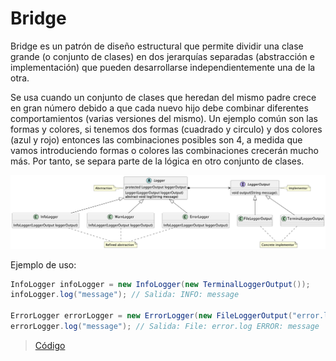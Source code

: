 # Bridge

Bridge es un patrón de diseño estructural que permite dividir una clase grande (o conjunto de clases) en dos jerarquías separadas 
(abstracción e implementación) que pueden desarrollarse independientemente una de la otra.

Se usa cuando un conjunto de clases que heredan del mismo padre crece en gran número
debido a que cada nuevo hijo debe combinar diferentes comportamientos (varias versiones del mismo).
Un ejemplo común son las formas y colores, si tenemos dos formas (cuadrado y circulo) y dos colores
(azul y rojo) entonces las combinaciones posibles son 4, a medida que vamos introduciendo formas o colores
las combinaciones crecerán mucho más. Por tanto, se separa parte de la lógica en otro conjunto de clases.

![bridge](https://raw.githubusercontent.com/sauljabin/java-design-patterns/main/plantuml/structural/bridge.png)

Ejemplo de uso:

```java
InfoLogger infoLogger = new InfoLogger(new TerminalLoggerOutput());
infoLogger.log("message"); // Salida: INFO: message

ErrorLogger errorLogger = new ErrorLogger(new FileLoggerOutput("error.log"));
errorLogger.log("message"); // Salida: File: error.log ERROR: message
```

> [Código](https://github.com/sauljabin/java-design-patterns/tree/main/src/main/java/pattern/structural/bridge)